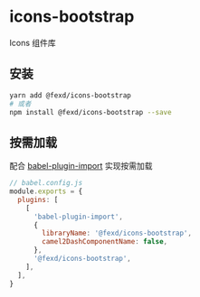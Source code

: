 # icons-bootstrap

Icons 组件库

## 安装

```bash
yarn add @fexd/icons-bootstrap
# 或者
npm install @fexd/icons-bootstrap --save
```

## 按需加载

配合 [babel-plugin-import](https://github.com/ant-design/babel-plugin-import) 实现按需加载

```js
// babel.config.js
module.exports = {
  plugins: [
    [
      'babel-plugin-import',
      {
        libraryName: '@fexd/icons-bootstrap',
        camel2DashComponentName: false,
      },
      '@fexd/icons-bootstrap',
    ],
  ],
}
```
